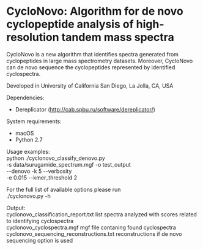 # CycloNovo: Algorithm for de novo cyclopeptide analysis of high-resolution tandem mass spectra

CycloNovo is a new algorithm that identifies spectra generated from cyclopeptides in large mass spectrometry datasets. Moreover, CycloNovo can de novo sequence the cyclopeptides represented by identified cyclospectra.

Developed in University of California San Diego, La Jolla, CA, USA


Dependencies:
- Dereplicator (http://cab.spbu.ru/software/dereplicator/)

System requirements:
- macOS
- Python 2.7


Usage examples: \
     python ./cyclonovo_classify_denovo.py\
     -s data/surugamide_spectrum.mgf -o test_output \
     --denovo -k 5 --verbosity \
     -e 0.015 --kmer_threshold 2 


For the full list of available options please run\
    ./cyclonovo.py -h


Output:\
    cyclonovo_classification_report.txt          list spectra analyzed with scores related to identifying cyclospectra\
    cyclonovo_cyclospectra.mgf                   mgf file contaning found cyclospectra\
    cyclonovo_sequencing_reconstructions.txt     reconstructions if de novo sequencing option is used





